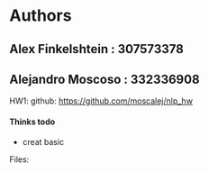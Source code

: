 # Authors
## Alex Finkelshtein : 307573378
## Alejandro Moscoso : 332336908


HW1:            github:  https://github.com/moscalej/nlp_hw

#### Thinks todo
 - creat basic

Files:
